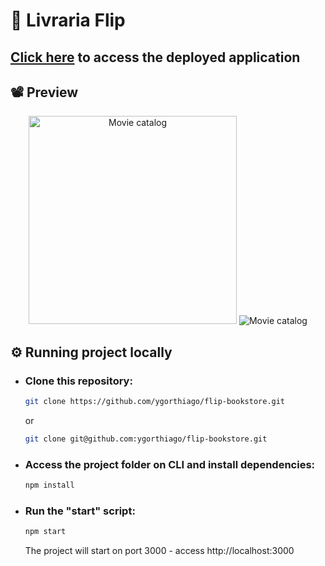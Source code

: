 # 📖 Livraria Flip

## <a href="https://flip-bookstore.vercel.app/" target="_blank">Click here</a> to access the deployed application

## 📽 Preview
  <div align="center">
    <img alt="Movie catalog" title="Movie Catalog" src="https://i.ibb.co/jJtZGTY/mobile-flipbookstore.gif" height="333"/>
    <img alt="Movie catalog" title="Movie Catalog" src="https://i.ibb.co/mq5d69L/desktop-flipbookstore.gif" />
  </div>
  
## ⚙ Running project locally

- ### Clone this repository:
  ```bash
  git clone https://github.com/ygorthiago/flip-bookstore.git
  ```
  or 

  ```bash
  git clone git@github.com:ygorthiago/flip-bookstore.git
  ```

- ### Access the project folder on CLI and install dependencies:
  ```bash
  npm install
  ```

- ### Run the "start" script:
  ```bash
  npm start
  ```
   The project will start on port 3000 - access http://localhost:3000
